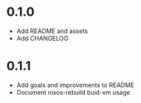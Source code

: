 # 0.1.0

* Add README and assets
* Add CHANGELOG

# 0.1.1

* Add goals and improvements to README
* Document nixos-rebuild buid-vm usage
